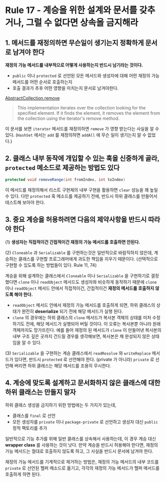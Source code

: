 # Rule 17 - 계승을 위한 설계와 문서를 갖추거나, 그럴 수 없다면 상속을 금지해라

## 1. 메서드를 재정의하면 무슨일이 생기는지 정확하게 문서로 남겨야 한다

**재정의 가능 메서드를 내부적으로 어떻게 사용하는지 반드시 남기라는 것이다.** 

- `public` 이나 `protected` 로 선언된 모든 메서드와 생성자에 대해 어떤 재정의 가능 메서드를 어떤 순서로 호출하는지
- 호출 결과가 추후 어떤 영향을 미치는지 문서로 남겨야한다.

[AbstractCollection.remove](http://docs.oracle.com/javase/7/docs/api/java/util/AbstractCollection.html#remove(java.lang.Object))

> This implementation iterates over the collection looking for the specified element. If it finds the element, it removes the element from the collection using the iterator's remove method.

이 문서를 보면 `iterator` 메서드를 재정의하면 `remove` 가 영향 받는다는 사실을 알 수 있다. (`HashSet` 에서는 `add` 를 재정의하면 `addAll` 에 무슨 일이 생기는지 알 수 없었다.)

## 2. 클래스 내부 동작에 개입할 수 있는 훅을 신중하게 골라, `protected` 메소드로 제공하는 방법도 있다

```java
protected void removeRange(int fromIndex, int toIndex)
```

이 메서드를 재정의해서 리스트 구현체의 내부 구현을 활용하면 `clear` 성능을 꽤 높일 수 있다. 다만 `protected` 훅 메소드를 제공하기 전에, 
반드시 하위 클래스를 만들어서 테스트해 보아야 한다. 

## 3. **중요** 계승을 허용하려면 다음의 제약사항을 반드시 따라야 한다

(1) **생성자는 직접적이건 간접적이건 재정의 가능 메서드를 호출하면 안된다.**
 
(2) `Cloneable` 과 `Serializable` 를 구현하는것은 일반적으로 바람직하지 않은데, 계승하는 클래스를 구현할 프로그래머에게 
과도한 책임을 지우기 때문이다. (선택적으로 구현할 수 있도록 하는 방법들이 있다. Rule 11, 74)

계승을 위해 설계하는 클래스에서 `Cloneable` 이나 `Serializable` 을 구현하기로 결정했다면 `clone` 이나 `readObject` 메서드도 생성자와 비슷하게 동작하기 때문에 
`clone` 이나 `readObject` 메서드 안에서 직접적이건, 간접적이건 **재정의 메서드를 호출하지 않도록 해야 한다.**

- `readObject` 메서드 안에서 재정의 가능 메서드를 호출하게 되면, 하위 클래스의 상태가 완전히 **deserialize** 되기 전에 해당 메서드가 실행 된다.
- `clone` 의 경우에는 하위 클래스의 `clone` 메서드가 복사본 객체의 상태를 미처 수정하기도 전에, 해당 메서드가 실행되어 버릴 것이다. 
이 오류는 복사본뿐 아니라 원래 객체까지도 망가뜨린다. 예를 들어 재정의 된 메서드가 `clone` 이 만들어낸 복사본의 내부 구조 깊은 곳까지 건드릴 경우를 생각해보면, 
복사본은 채 완성되지 않은 상태임을 알 수 있다.

(3) `Serializable` 을 구현하는 계승 클래스에서 `readResolve` 와 `writeReplace` 메서드가 있다면, 반드시 `protected` 로 선언해야 한다. (private 가 아니라) 
`private` 로 선언해 버리면 하위 클래스는 해당 메서드를 조용히 무시한다. 

## 4. 계승에 맞도록 설계하고 문서화하지 않은 클래스에 대한 하위 클래스는 만들지 말자

하위 클래스 생성을 금지하기 위한 방법에는 두 가지가 있는데,
 
- 클래스를 `final` 로 선언
- 모든 생성자를 `private` 이나 `package-private` 로 선언하고 생성자 대신 `public` 정적 팩토리를 추가

일반적으로 기능 추가를 위해 일반 클래스를 상속해서 사용하는데, 이 경우 계승 대신 **wrapper class** 를 사용하는 것이 낫다. 만약 계승을 반드시 
허용해야 한다면, 재정의 가능 메서드는 절대로 호출하지 않도록 하고, 그 사실을 반드시 문서에 남겨야 한다.

재정의 가능 메서드를 기계적으로 제거하는 방법은, 재정의 가능 메서드의 내부 코드를 `private` 로 선언된 헬퍼 메소드로 옮기고, 
각각의 재정의 가능 메서드가 헬퍼 메서드를 호출하게 하면 된다. 




